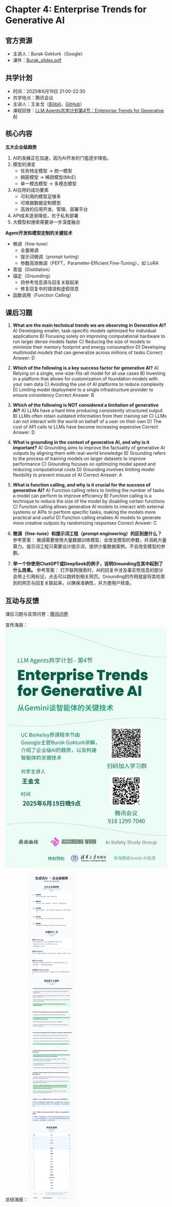 # Chapter 4: Enterprise Trends for Generative AI

## 官方资源

- 主讲人：Burak Gokturk（Google）
- 课件：[Burak_slides.pdf](https://rdi.berkeley.edu/llm-agents-mooc/slides/Burak_slides.pdf)

## 共学计划

- 时间：2025年6月19日 21:00-22:30
- 共学地点：腾讯会议
- 主讲人：王金戈（[Bilibili](https://space.bilibili.com/69217382)，[GitHub](https://github.com/jingedawang)）
- 课程回放：[LLM Agents共学计划第4节：Enterprise Trends for Generative AI](https://www.bilibili.com/video/BV1GoKczREyB)

## 核心内容

**五大企业级趋势**
1. AI的发展正在加速，因为AI开发的门槛逐步降低。
2. 模型的演变
    - 任务特定模型 -> 统一模型
    - 稠密模型 -> 稀疏模型(MoE)
    - 单一模态模型 -> 多模态模型
3. AI应用的成功要素
    - 可利用的模型足够多
    - 可根据数据定制模型
    - 高效的应用开发、管理、部署平台
4. API成本逐渐降低，优于私有部署
5. 大模型和搜索需要进一步深度融合

**Agent开发和模型定制的关键技术**
- 微调（fine-tune）
  - 全量微调
  - 提示词微调（prompt tuning）
  - 参数高效微调（PEFT，Parameter-Efficient Fine-Tuning），如 LoRA
- 蒸馏（Distillation）
- 锚定（Grounding）
  - 将参考信息源与回复关联起来
  - 修复回复中的错误和虚假信息
- 函数调用（Function Calling）

## 课后习题

1. **What are the main technical trends we are observing in Generative AI?**
A) Developing smaller, task-specific models optimized for individual applications
B) Focusing solely on improving computational hardware to run larger dense models faster
C) Reducing the size of models to minimize their memory footprint and energy consumption
D) Developing multimodal models that can generalize across millions of tasks
Correct Answer: D

2. **Which of the following is a key success factor for generative AI?**
A) Relying on a single, one-size-fits-all model for all use cases 
B) Investing in a platform that allows for customization of foundation models with your own data
C) Avoiding the use of AI platforms to reduce complexity
D) Limiting model deployment to a single infrastructure provider to ensure consistency
Correct Answer: B

3. **Which of the following is NOT considered a limitation of generative AI?**
A) LLMs have a hard time producing consistently structured output 
B) LLMs often retain outdated information from their training set
C) LLMs can not interact with the world on behalf of a user on their own
D) The cost of API calls to LLMs have become increasing expensive
Correct Answer: D

4. **What is grounding in the context of generative AI, and why is it important?**
A) Grounding aims to improve the factuality of generative AI outputs by aligning them with real-world knowledge
B) Grounding refers to the process of training models on larger datasets to improve performance
C) Grounding focuses on optimizing model speed and reducing computational costs
D) Grounding involves limiting model flexibility to prevent misuse of AI
Correct Answer: A

5. **What is function calling, and why is it crucial for the success of generative AI?**
A) Function calling refers to limiting the number of tasks a model can perform to improve efficiency
B) Function calling is a technique to reduce the size of the model by disabling certain functions
C) Function calling allows generative AI models to interact with external systems or APIs to perform specific tasks, making the models more practical and useful
D) Function calling enables AI models to generate more creative outputs by randomizing responses
Correct Answer: C

6. **微调（fine-tune）和提示词工程（prompt engineering）的区别是什么？**
参考答案：
微调需要使用大量数据训练模型，会改变模型的参数，并消耗大量算力。提示词工程只需要设计提示词，提供少量数据案例，不会改变模型的参数。

7. **举一个你使用ChatGPT或DeepSeek的例子，说明Grounding在其中起到了什么效果。**
参考答案：
打开联网搜索时，AI的回复中涉及事实性信息的部分会带上引用标记，点击可以跳转到相关网页。Grounding的作用就是将其检索到的网页与回复关联起来，以确保准确性，并方便用户核查。

## 互动与反馈

课后习题与反馈问卷：[腾讯问卷](https://docs.qq.com/form/page/DTVZERHVrc0RxTFFO)

宣传海报：![第4节预告](../assets/LLMAgents共学计划/第4节预告.png)

总结海报：![第4节总结](../assets/LLMAgents共学计划/第4节总结.png)